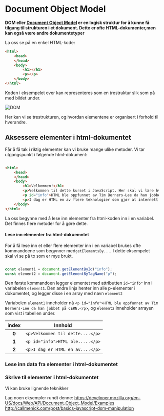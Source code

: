 # Document Object Model

**DOM eller [Document Object Model](https://www.w3.org/TR/WD-DOM/introduction.html) er en logisk struktur for å kunne få tilgang til strukturen i et dokument. Dette er ofte HTML-dokumenter,men kan også være andre dokumentetyper**

La oss se på en enkel HTML-kode:

``` html
<html>
    <head>
    </head>
    <body>
        <h1></h1>
        <p></p>
    </body>
</html>


```

Koden i eksempelet over kan representeres som en trestruktur slik som på med bildet under.

![DOM](https://upload.wikimedia.org/wikipedia/commons/thumb/8/8b/Simpe_HTML_page_DOM.svg/390px-Simpe_HTML_page_DOM.svg.png)

Her kan vi se trestrukturen, og hvordan elementene er organisert i forhold til hverandre.

## Aksessere elementer i html-dokumentet

Får å få tak i riktig elementer kan vi bruke mange ulike metoder. Vi tar utgangspunkt i følgende html-dokument:

``` html

<html>
    <head>
    </head>
    <body>
        <h1>Velkommen!</h1>
        <p>Velkommen til dette kurset i JavaScript. Her skal vi lære hvordan vi kan bruke programmering til å løse en rekke problemer.</p>
        <p id="info">HTML ble oppfunnet av Tim Berners-Lee da han jobbet på CERN.</p>
        <p>I dag er HTML en av flere teknologier som gjør at internett fungerer slik vi kjenner det.</p>
    </body>
</html>

```

La oss begynne med å lese inn elementer fra html-koden inn i en variabel. Det finnes flere metoder for å gøre dette.

#### Lese inn elementer fra html-dokuemntet

For å få lese inn et eller flere elementer inn i en variabel brukes ofte kommandoene som begynner med`getElementsBy...`. I dette eksempelet skal vi se på to som er mye brukt.

```javascript

const element1 = document.getElementById("info");
const element2 = document.getElementByTagName("p");
```

Den første kommandoen legger elementet med attributten `id="info"` inn i variabelen `element1`. Den andre linja henter inn alle p-elementer i dokumentet, og legger disse i en array med navn `element2`

Variabelen `element1` inneholder nå `<p id="info">HTML ble oppfunnet av Tim Berners-Lee da han jobbet på CERN.</p>`, og `element2` inneholder arrayen som vist i tabellen under.

|index| Innhold                        |
:----:|:------------------------------:|
|**0**|`<p>Velkommen til dette....</p>`|
|**1**|`<p id="info">HTML ble.....</p>`|
|**2**|`<p>I dag er HTML en av....</p>`|


### Lese inn data fra elementer i html-dokumentet

### Skrive til elementer i html-dokumentet
Vi kan bruke lignende teknikker


Lag noen eksempler rundt denne: https://developer.mozilla.org/en-US/docs/Web/API/Document_Object_Model/Examples
http://callmenick.com/post/basics-javascript-dom-manipulation
